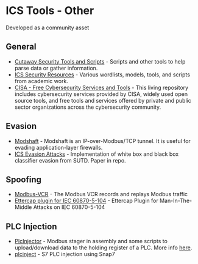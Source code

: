 # ICS Tools - Other

Developed as a community asset

## General

- [Cutaway Security Tools and Scripts](https://github.com/cutaway-security/cutsec_tools) - Scripts and other tools to help parse data or gather information.
- [ICS Security Resources](https://github.com/selmux/ICS-Security) - Various wordlists, models, tools, and scripts from academic work.
- [CISA - Free Cybersecurity Services and Tools](https://www.cisa.gov/free-cybersecurity-services-and-tools) - This living repository includes cybersecurity services provided by CISA, widely used open source tools, and free tools and services offered by private and public sector organizations across the cybersecurity community.

## Evasion

- [Modshaft](https://github.com/reidmefirst/modshaft/) - Modshaft is an IP-over-Modbus/TCP tunnel. It is useful for evading application-layer firewalls.
- [ICS Evasion Attacks](https://github.com/scy-phy/ICS-Evasion-Attacks) - Implementation of white box and black box classifier evasion from SUTD. Paper in repo.

## Spoofing

- [Modbus-VCR](https://github.com/reidmefirst/modbus-vcr/) - The Modbus VCR records and replays Modbus traffic
- [Ettercap plugin for IEC 60870-5-104](https://github.com/PMaynard/ettercap-104-mitm) - Ettercap Plugin for Man-In-The-Middle Attacks on IEC 60870-5-104

## PLC Injection

- [PlcInjector](https://github.com/BorjaMerino/PlcInjector) - Modbus stager in assembly and some scripts to upload/download data to the holding register of a PLC. More info [here](http://www.shelliscoming.com/2016/12/modbus-stager-using-plcs-as.html).
- [plcinject](https://github.com/SCADACS/PLCinject) - S7 PLC injection using Snap7

## Exploit frameworks

- [Sixnet Tools](https://github.com/mssabr01/sixnet-tools) - Tool for exploiting sixnet RTUs
- [ICS Exploits - Industrial Army](https://github.com/industrialarmy/ics_exploits)

## Demonstrations

- [Defcon26 Tools](https://github.com/thiagoralves/defcon26) - Tools demonstrated at DEF CON 26 talk "Hacking PLCs and Causing Havoc on Critical Infrastructures"

## Common Toolsets

- [Metasploit](http://www.metasploit.com) - Exploitation framework.
- [Bettercap](https://github.com/evilsocket/bettercap) - A complete, modular, portable and easily extensible MITM framework.
- [ISF (Industrial Exploitation Framework)](https://github.com/dark-lbp/isf) - an exploitation framework based on open source project routersploit
- [ISF(Industrial Security Exploitation Framework)](https://github.com/w3h/isf) - ISF(Industrial Security Exploitation Framework) is an exploitation framework based on Python, claiming to be based on the NSA Equation Group Fuzzbunch toolkit, developed by the ICSMASTER team.
- [EtherSploit/IP](https://github.com/thiagoralves/EtherSploit-IP) - An interactive shell with a bunch of helpful commands to exploit EtherNet/IP vulnerabilities (more specifically Allen-Bradley MicroLogix implementation of ENIP)
- [SIMATIC-SMACKDOWN](https://github.com/RoseSecurity/SIMATIC-SMACKDOWN) - enumerates networks for S7 devices before launching a distributed attack to STOP PLC CPUs

## Metasploit Modules

- [Gleg SCADA+ Pack](http://gleg.net/agora_scada.shtml) - **Commercial**
- [S7 Metasploit pack](/tools/mirrored/s7-metasploit-modules) - Initial s7 metasploit modules.
- [Schneider Electric PLC / Modbus modules from DEFCON 25](https://github.com/arnaudsoullie/funwithmodbus0x5a) - Downloading a program from the PLC, gathering information about the PLC and forcing the values of the digital outputs, START/STOP
- [IEC 104 Module](https://github.com/michaelj0hn/iec104) - IEC104 Client for Metasploit [merged into mainline](https://github.com/rapid7/metasploit-framework/pull/10386)
- [random modbus tools](https://github.com/arnaudsoullie/funwithmodbus0x5a) - ICS Village talk at DEFCON 25

## PoCs

- [Tenable PoCs](https://github.com/tenable/poc/)
  - [VServer](https://github.com/tenable/poc/tree/master/FujiElectric/VServer) - [CVE-2019-3946](https://nvd.nist.gov/vuln/detail/CVE-2019-3946)
  - [codesys](https://github.com/tenable/poc/tree/master/codesys) - Misc CVEs
  - [Advantech WebAccess](https://github.com/tenable/poc/tree/master/advantech/webaccess_scada) - [CVE-2018-15705](https://nvd.nist.gov/vuln/detail/CVE-2018-15705)
  - [TIAPortal](https://github.com/tenable/poc/tree/master/Siemens/TIAPortal) - Misc CVEs
  - [Schneider Electric](https://github.com/tenable/poc/tree/master/SchneiderElectric) - Misc CVEs
  - [Rockwell Automation](https://github.com/tenable/poc/tree/master/RockwellAutomation) - Misc CVEs
- Cisco Talos PoCs
  - [Allen Bradley MicroLogix](https://blog.talosintelligence.com/2018/03/ab-micrologix-1400-multiple-vulns.html) - Misc CVEs
  - [Advantech WebAccess](https://blog.talosintelligence.com/2021/02/advantech-web-access-scada.html) - Misc CVEs
  - [Moxa Industrial Secure Router](https://blog.talosintelligence.com/2018/04/vuln-moxa-edr-810.html) - Misc CVEs
  - [Moxa Industrial Wireless Access Point](https://blog.talosintelligence.com/2018/04/vulnerability-spotlight-moxa-awk-3131a.html) - Misc CVEs, also [here](https://blog.talosintelligence.com/2017/04/moxa-hardcoded-creds.html)

## Other

- [Siemens S7 PLC Bootloader Code Execution Utility](https://github.com/RUB-SysSec/SiemensS7-Bootloader) - Non-invasive arbitrary code execution on the Siemens S7 PLC by using an undocumented bootloader protocol over UART. Siemens assigned SSA-686531 (CVE-2019-13945) for this vulnerability. Affected devices are Siemens S7-1200 (all variants including SIPLUS) and S7-200 Smart.

Note: The following tools haven't necessarily been utilized in an ICS context, but could be helpful.

- [Laika Boss](https://github.com/lmco/laikaboss) - Laika is an object scanner and intrusion detection system that strives to achieve the goal of a scalable, flexible, and verbose system.

(creative commons license)
